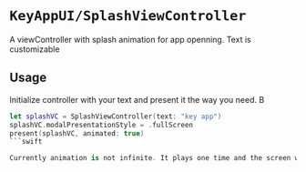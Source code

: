 # ``KeyAppUI/SplashViewController``

A viewController with splash animation for app openning. Text is customizable

## Usage

Initialize controller with your text and present it the way you need. B

```swift
let splashVC = SplashViewController(text: "key app")
splashVC.modalPresentationStyle = .fullScreen
present(splashVC, animated: true)
```swift

Currently animation is not infinite. It plays one time and the screen will close itself. The behaviour will be changed as soon as onboarding will be released.

